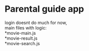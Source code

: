 # Parental guide app

login doesnt do much for now,   
main files with logic:  
*movie-main.js  
*movie-result.js   
*movie-search.js  

